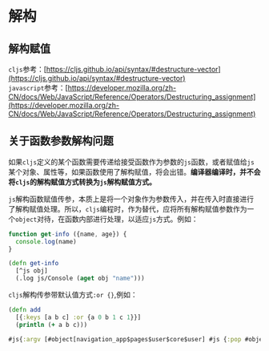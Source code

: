 # 解构

## 解构赋值

`cljs`参考：[https://cljs.github.io/api/syntax/#destructure-vector](https://cljs.github.io/api/syntax/#destructure-vector)<br/>
`javascript`参考：[https://developer.mozilla.org/zh-CN/docs/Web/JavaScript/Reference/Operators/Destructuring_assignment](https://developer.mozilla.org/zh-CN/docs/Web/JavaScript/Reference/Operators/Destructuring_assignment)

## 关于函数参数解构问题

如果`cljs`定义的某个函数需要传递给接受函数作为参数的`js`函数，或者赋值给`js`某个对象、属性等，如果函数使用了解构赋值，将会出错。**编译器编译时，并不会将`cljs`的解构赋值方式转换为`js`解构赋值方式。**

`js`解构函数赋值传参，本质上是将一个对象作为参数传入，并在传入时直接进行了解构赋值处理。所以，`cljs`编程时，作为替代，应将所有解构赋值参数作为一个`object`对待，在函数内部进行处理，以适应`js`方式。例如：

```js
function get-info ({name, age}) {
  console.log(name)
}
```
```clj
(defn get-info
  [^js obj]
  (.log js/Console (aget obj "name")))
```

`cljs`解构传参带默认值方式`:or {}`,例如：
```clj
(defn add
  [{:keys [a b c] :or {a 0 b 1 c 1}}]
  (println (+ a b c)))
```

```clj
#js{:argv [#object[navigation_app$pages$user$core$user] #js {:pop #object[Function], :popToTop #object[Function], :push #object[Function], :replace #object[Function], :reset #object[Function], :dismiss #object[Function], :goBack #object[Function], :navigate #object[Function], :setParams #object[Function], :state #js {:routeName user, :key id-1567148481853-2}, :router nil, :actions #js {:pop #object[pop], :popToTop #object[popToTop], :push #object[push], :replace #object[replace], :reset #object[reset], :dismiss #object[dismiss], :goBack #object[goBack], :navigate #object[navigate], :setParams #object[setParams]}, :getParam #object[Function], :getChildNavigation #object[getChildNavigation], :isFocused #object[isFocused], :isFirstRouteInParent #object[isFirstRouteInParent], :dispatch #object[Function], :getScreenProps #object[Function], :dangerouslyGetParent #object[Function], :addListener #object[addListener], :emit #object[emit]} {:routeName user, :key id-1567148481853-2}]}
```